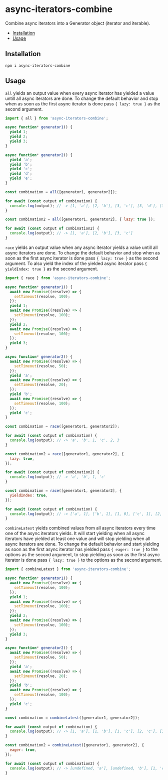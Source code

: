 # async-iterators-combine

Combine async iterators into a Generator object (iterator and iterable).

- [Installation](#installation)
- [Usage](#usage)

## Installation

```
npm i async-iterators-combine
```

## Usage

`all` yields an output value when every async iterator has yielded a value untill all async iterators are done.
To change the default behavior and stop when as soon as the first async iterator is done pass `{ lazy: true }` as the second argument.

```js
import { all } from 'async-iterators-combine';

async function* generator1() {
  yield 1;
  yield 2;
  yield 3;
}

async function* generator2() {
  yield 'a';
  yield 'b';
  yield 'c';
  yield 'd';
  yield 'e';
}

const combination = all([generator1, generator2]);

for await (const output of combination) {
  console.log(output); // -> [1, 'a'], [2, 'b'], [3, 'c'], [3, 'd'], [3, 'e']
}

const combination2 = all([generator1, generator2], { lazy: true });

for await (const output of combination2) {
  console.log(output); // -> [1, 'a'], [2, 'b'], [3, 'c']
}
```

`race` yields an output value when any async iterator yields a value untill all async iterators are done.
To change the default behavior and stop when as soon as the first async iterator is done pass `{ lazy: true }` as the second argument.
To also yield the index of the yielded async iterator pass `{ yieldIndex: true }` as the second argument.

```js
import { race } from 'async-iterators-combine';

async function* generator1() {
  await new Promise((resolve) => {
    setTimeout(resolve, 100);
  });
  yield 1;
  await new Promise((resolve) => {
    setTimeout(resolve, 100);
  });
  yield 2;
  await new Promise((resolve) => {
    setTimeout(resolve, 100);
  });
  yield 3;
}

async function* generator2() {
  await new Promise((resolve) => {
    setTimeout(resolve, 50);
  });
  yield 'a';
  await new Promise((resolve) => {
    setTimeout(resolve, 20);
  });
  yield 'b';
  await new Promise((resolve) => {
    setTimeout(resolve, 100);
  });
  yield 'c';
}

const combination = race([generator1, generator2]);

for await (const output of combination) {
  console.log(output); // -> 'a', 'b', 1, 'c', 2, 3
}

const combination2 = race([generator1, generator2], {
  lazy: true,
});

for await (const output of combination2) {
  console.log(output); // -> 'a', 'b', 1, 'c'
}

const combination = race([generator1, generator2], {
  yieldIndex: true,
});

for await (const output of combination) {
  console.log(output); // -> ['a', 1], ['b', 1], [1, 0], ['c', 1], [2, 0], [3, 0]
}
```

`combineLatest` yields combined values from all async iterators every time one of the async iterators yields.
It will start yielding when all async iterators have yielded at least one value and will stop yielding when all async iterators are done.
To change the default behavior and start yielding as soon as the first async iterator has yielded pass `{ eager: true }` to the options as the second argument, to stop yielding as soon as the first async iterator is done pass `{ lazy: true }` to the options as the second argument.

```js
import { combineLatest } from 'async-iterators-combine';

async function* generator1() {
  await new Promise((resolve) => {
    setTimeout(resolve, 100);
  });
  yield 1;
  await new Promise((resolve) => {
    setTimeout(resolve, 100);
  });
  yield 2;
  await new Promise((resolve) => {
    setTimeout(resolve, 100);
  });
  yield 3;
}

async function* generator2() {
  await new Promise((resolve) => {
    setTimeout(resolve, 50);
  });
  yield 'a';
  await new Promise((resolve) => {
    setTimeout(resolve, 20);
  });
  yield 'b';
  await new Promise((resolve) => {
    setTimeout(resolve, 100);
  });
  yield 'c';
}

const combination = combineLatest([generator1, generator2]);

for await (const output of combination) {
  console.log(output); // -> [1, 'a'], [1, 'b'], [1, 'c'], [2, 'c'], [3, 'c']
}

const combination2 = combineLatest([generator1, generator2], {
  eager: true,
});

for await (const output of combination2) {
  console.log(output); // -> [undefined, 'a'], [undefined, 'b'], [1, 'c'], [2, 'c'], [3, 'c']
}
```

